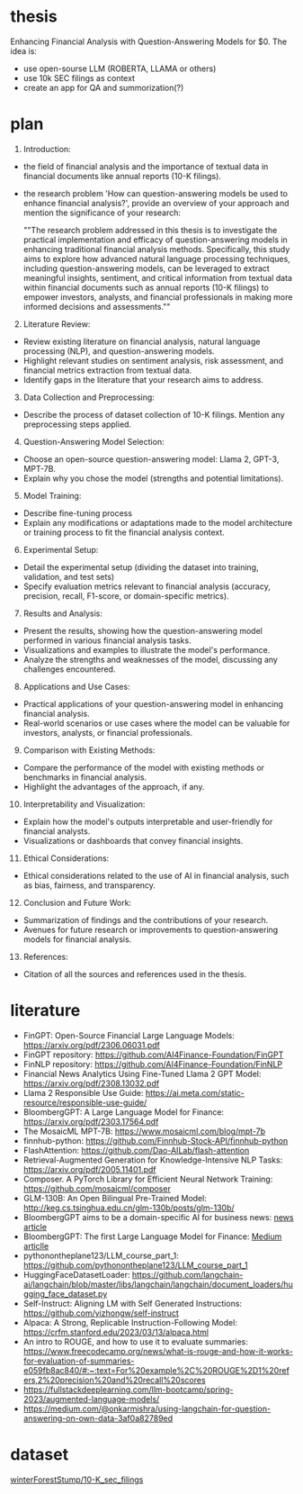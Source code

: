 # thesis
Enhancing Financial Analysis with Question-Answering Models for $0. The idea is:
* use open-sourse LLM (ROBERTA, LLAMA or others)
* use 10k SEC filings as context
* create an app for QA and summorization(?)


# plan
1. Introduction:
* the field of financial analysis and the importance of textual data in financial documents like annual reports (10-K filings).
* the research problem 'How can question-answering models be used to enhance financial analysis?', provide an overview of your approach and mention the significance of your research:

  ""The research problem addressed in this thesis is to investigate the practical implementation and efficacy of question-answering models in enhancing traditional financial analysis methods. Specifically, this study aims to explore how advanced natural language processing techniques, including question-answering models, can be leveraged to extract meaningful insights, sentiment, and critical information from textual data within financial documents such as annual reports (10-K filings) to empower investors, analysts, and financial professionals in making more informed decisions and assessments.""

2. Literature Review:
* Review existing literature on financial analysis, natural language processing (NLP), and question-answering models.
* Highlight relevant studies on sentiment analysis, risk assessment, and financial metrics extraction from textual data.
* Identify gaps in the literature that your research aims to address.

3. Data Collection and Preprocessing:
* Describe the process of dataset collection of 10-K filings. Mention any preprocessing steps applied.

4. Question-Answering Model Selection:
* Choose an open-source question-answering model: Llama 2, GPT-3, MPT-7B.
* Explain why you chose the model (strengths and potential limitations).

5. Model Training:
* Describe fine-tuning process
* Explain any modifications or adaptations made to the model architecture or training process to fit the financial analysis context.

6. Experimental Setup:
* Detail the experimental setup (dividing the dataset into training, validation, and test sets)
* Specify evaluation metrics relevant to financial analysis (accuracy, precision, recall, F1-score, or domain-specific metrics).

7. Results and Analysis:
* Present the results, showing how the question-answering model performed in various financial analysis tasks.
* Visualizations and examples to illustrate the model's performance.
* Analyze the strengths and weaknesses of the model, discussing any challenges encountered.

8. Applications and Use Cases:
* Practical applications of your question-answering model in enhancing financial analysis.
* Real-world scenarios or use cases where the model can be valuable for investors, analysts, or financial professionals.

9. Comparison with Existing Methods:
* Compare the performance of the model with existing methods or benchmarks in financial analysis.
* Highlight the advantages of the approach, if any.

10. Interpretability and Visualization:
* Explain how the model's outputs interpretable and user-friendly for financial analysts.
* Visualizations or dashboards that convey financial insights.

11. Ethical Considerations:
* Ethical considerations related to the use of AI in financial analysis, such as bias, fairness, and transparency.

12. Conclusion and Future Work:
* Summarization of findings and the contributions of your research.
* Avenues for future research or improvements to question-answering models for financial analysis.

13. References:
* Citation of all the sources and references used in the thesis.


# literature
* FinGPT: Open-Source Financial Large Language Models: https://arxiv.org/pdf/2306.06031.pdf
* FinGPT repository: https://github.com/AI4Finance-Foundation/FinGPT
* FinNLP repository: https://github.com/AI4Finance-Foundation/FinNLP
* Financial News Analytics Using Fine-Tuned Llama 2 GPT Model: https://arxiv.org/pdf/2308.13032.pdf
* Llama 2 Responsible Use Guide: https://ai.meta.com/static-resource/responsible-use-guide/
* BloombergGPT: A Large Language Model for Finance: https://arxiv.org/pdf/2303.17564.pdf
* The MosaicML MPT-7B: https://www.mosaicml.com/blog/mpt-7b
* finnhub-python: https://github.com/Finnhub-Stock-API/finnhub-python
* FlashAttention: https://github.com/Dao-AILab/flash-attention
* Retrieval-Augmented Generation for Knowledge-Intensive NLP Tasks: https://arxiv.org/pdf/2005.11401.pdf
* Composer. A PyTorch Library for Efficient Neural Network Training: https://github.com/mosaicml/composer
* GLM-130B: An Open Bilingual Pre-Trained Model: http://keg.cs.tsinghua.edu.cn/glm-130b/posts/glm-130b/
* BloombergGPT aims to be a domain-specific AI for business news: [news article](https://www.niemanlab.org/2023/04/what-if-chatgpt-was-trained-on-decades-of-financial-news-and-data-bloomberggpt-aims-to-be-a-domain-specific-ai-for-business-news/)
* BloombergGPT: The first Large Language Model for Finance: [Medium articlle](https://medium.com/codex/bloomberggpt-the-first-large-language-model-for-finance-61cc92075075)
* pythonontheplane123/LLM_course_part_1: https://github.com/pythonontheplane123/LLM_course_part_1
* HuggingFaceDatasetLoader: https://github.com/langchain-ai/langchain/blob/master/libs/langchain/langchain/document_loaders/hugging_face_dataset.py
* Self-Instruct: Aligning LM with Self Generated Instructions: https://github.com/yizhongw/self-instruct
* Alpaca: A Strong, Replicable Instruction-Following Model: https://crfm.stanford.edu/2023/03/13/alpaca.html
* An intro to ROUGE, and how to use it to evaluate summaries: https://www.freecodecamp.org/news/what-is-rouge-and-how-it-works-for-evaluation-of-summaries-e059fb8ac840/#:~:text=For%20example%2C%20ROUGE%2D1%20refers,2%20precision%20and%20recall%20scores
* https://fullstackdeeplearning.com/llm-bootcamp/spring-2023/augmented-language-models/
* https://medium.com/@onkarmishra/using-langchain-for-question-answering-on-own-data-3af0a82789ed

# dataset
[winterForestStump/10-K_sec_filings](https://huggingface.co/datasets/winterForestStump/10-K_sec_filings)
